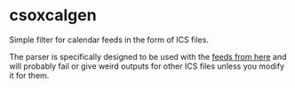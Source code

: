# csoxcalgen

Simple filter for calendar feeds in the form of ICS files.

The parser is specifically designed to be used with the [feeds from here](https://www.cs.ox.ac.uk/teaching/timetables/)
and will probably fail or give weird outputs for other ICS files unless you modify it for them.
